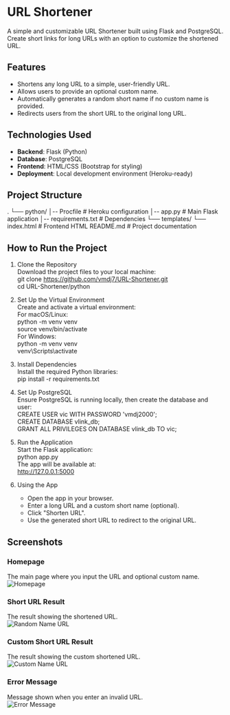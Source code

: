 # URL Shortener  

A simple and customizable URL Shortener built using Flask and PostgreSQL. Create short links for long URLs with an option to customize the shortened URL.  

## Features  
- Shortens any long URL to a simple, user-friendly URL.  
- Allows users to provide an optional custom name.  
- Automatically generates a random short name if no custom name is provided.  
- Redirects users from the short URL to the original long URL.  

## Technologies Used  
- **Backend**: Flask (Python)  
- **Database**: PostgreSQL  
- **Frontend**: HTML/CSS (Bootstrap for styling)  
- **Deployment**: Local development environment (Heroku-ready)  

## Project Structure
.
└── python/
    │-- Procfile            # Heroku configuration
    │-- app.py              # Main Flask application
    │-- requirements.txt    # Dependencies
    └── templates/
        └── index.html      # Frontend HTML
README.md                   # Project documentation 



## How to Run the Project

1. Clone the Repository  
   Download the project files to your local machine:  
   git clone https://github.com/vmdj7/URL-Shortener.git  
   cd URL-Shortener/python  

2. Set Up the Virtual Environment  
   Create and activate a virtual environment:  
   For macOS/Linux:  
   python -m venv venv  
   source venv/bin/activate  
   For Windows:  
   python -m venv venv  
   venv\Scripts\activate  

3. Install Dependencies  
   Install the required Python libraries:  
   pip install -r requirements.txt  

4. Set Up PostgreSQL  
   Ensure PostgreSQL is running locally, then create the database and user:  
   CREATE USER vic WITH PASSWORD 'vmdj2000';  
   CREATE DATABASE vlink_db;  
   GRANT ALL PRIVILEGES ON DATABASE vlink_db TO vic;  

5. Run the Application  
   Start the Flask application:  
   python app.py  
   The app will be available at:  
   http://127.0.0.1:5000  

6. Using the App  
   - Open the app in your browser.  
   - Enter a long URL and a custom short name (optional).  
   - Click "Shorten URL".  
   - Use the generated short URL to redirect to the original URL.
  

## Screenshots  

### Homepage  
The main page where you input the URL and optional custom name.  
![Homepage](homepageURL.png)  

### Short URL Result  
The result showing the shortened URL.  
![Random Name URL](randomnameURL.png)  

### Custom Short URL Result  
The result showing the custom shortened URL.  
![Custom Name URL](customnameURL.png)  

### Error Message  
Message shown when you enter an invalid URL.  
![Error Message](URLerror.png)  






